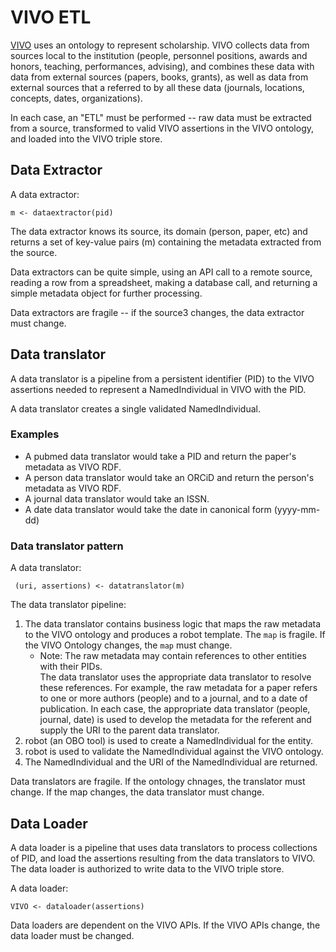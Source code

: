# VIVO ETL

[VIVO](https://github.com/vivo-project) uses an ontology to represent scholarship.  VIVO 
collects data from sources local to
the institution (people, personnel positions, awards and honors, teaching, performances, 
advising), and combines these data with data from external sources (papers, books, 
grants), as well as data from external sources that a referred to by all these data 
(journals, locations, concepts, dates, organizations).

In each case, an "ETL" must be performed -- raw data must be extracted from a source,
transformed to valid VIVO assertions in the VIVO ontology, and loaded into the VIVO
triple store.

## Data Extractor

A data extractor:

    m <- dataextractor(pid)
    
The data extractor knows its source, its domain (person, paper, etc) and returns a set of
key-value pairs (m) containing the metadata extracted from the source.

Data extractors can be quite simple, using an API call to a remote source, reading a row from 
a spreadsheet, making a database call, and returning a simple metadata object for further 
processing.

Data extractors are fragile --  if the source3 changes, the data extractor must change.

## Data translator

A data translator is a pipeline from a persistent identifier (PID) to the VIVO assertions 
needed
to represent a NamedIndividual in VIVO with the PID.

A data translator creates a single validated NamedIndividual.

### Examples

* A pubmed data translator would take a PID and return the paper's metadata as VIVO RDF.
* A person data translator would take an ORCiD and return the person's metadata as 
VIVO RDF.
* A journal data translator would take an ISSN.
* A date data translator would take the date in canonical form (yyyy-mm-dd)

### Data translator pattern

A data translator:

     (uri, assertions) <- datatranslator(m)

The data translator pipeline:

1. The data translator contains business logic that maps the raw metadata to the VIVO 
ontology and produces a robot 
template.  The `map` is fragile.  If the VIVO Ontology changes, the `map` must change.
    * Note: The raw metadata may contain references to other entities with their PIDs.  
    The data
translator uses the appropriate data translator to resolve these references.  For example, 
the
raw metadata for a paper refers to one or more authors (people) and to a journal, and to a
date of publication.  In each case, the appropriate data translator (people, journal, 
date) is used to develop the
metadata for the referent and supply the URI to the parent data translator.
1. robot (an OBO tool) is used to create a NamedIndividual for the entity.
1. robot is used to validate the NamedIndividual against the VIVO ontology.
1. The NamedIndividual and the URI of the NamedIndividual are returned.

Data translators are fragile.  If the ontology chnages, the translator must change.  If the
map changes, the data translator must change.

## Data Loader

A data loader is a pipeline that uses data translators to process collections of PID,
and load the assertions resulting from the data translators to VIVO.  The data loader
is authorized to write data to the VIVO triple store.

A data loader:

    VIVO <- dataloader(assertions)
    
Data loaders are dependent on the VIVO APIs.  If the VIVO APIs change, the data loader must be changed.
